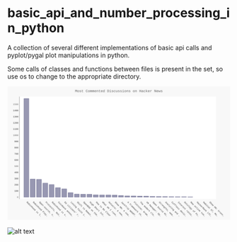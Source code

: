 # basic_api_and_number_processing_in_python
A collection of several different implementations of basic api calls and pyplot/pygal plot manipulations in python.

Some calls of classes and functions between files is present in the set, so use os to change to the appropriate directory.

![What is this](hacker_news_pygal.svg)

![alt text](https://github.com/MattAHughes/basic_api_and_number_processing_in_python/edit/blob/main/hacker_news_pygal.svg?raw=true)
